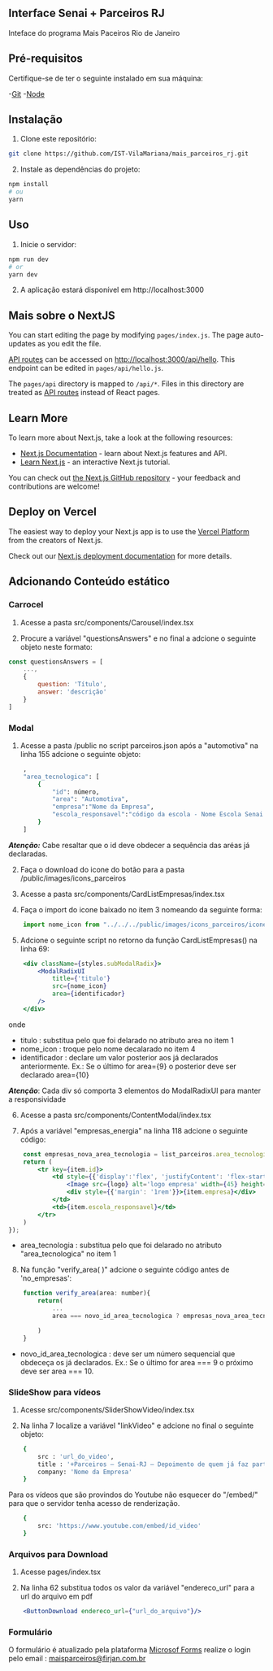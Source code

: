 ## Interface Senai + Parceiros RJ

Inteface do programa Mais Paceiros Rio de Janeiro

## Pré-requisitos

Certifique-se de ter o seguinte instalado em sua máquina:

-[Git](https://git-scm.com/)
-[Node](https://nodejs.org/en)


## Instalação

1. Clone este repositório:

```bash
git clone https://github.com/IST-VilaMariana/mais_parceiros_rj.git

```
2. Instale as dependências do projeto:

```bash
npm install
# ou
yarn
```
## Uso

1. Inicie o servidor: 

```bash
npm run dev
# or
yarn dev
```

2. A aplicação estará disponível em http://localhost:3000

## Mais sobre o NextJS

You can start editing the page by modifying `pages/index.js`. The page auto-updates as you edit the file.

[API routes](https://nextjs.org/docs/api-routes/introduction) can be accessed on [http://localhost:3000/api/hello](http://localhost:3000/api/hello). This endpoint can be edited in `pages/api/hello.js`.

The `pages/api` directory is mapped to `/api/*`. Files in this directory are treated as [API routes](https://nextjs.org/docs/api-routes/introduction) instead of React pages.

## Learn More

To learn more about Next.js, take a look at the following resources:

- [Next.js Documentation](https://nextjs.org/docs) - learn about Next.js features and API.
- [Learn Next.js](https://nextjs.org/learn) - an interactive Next.js tutorial.

You can check out [the Next.js GitHub repository](https://github.com/vercel/next.js/) - your feedback and contributions are welcome!

## Deploy on Vercel

The easiest way to deploy your Next.js app is to use the [Vercel Platform](https://vercel.com/new?utm_medium=default-template&filter=next.js&utm_source=create-next-app&utm_campaign=create-next-app-readme) from the creators of Next.js.

Check out our [Next.js deployment documentation](https://nextjs.org/docs/deployment) for more details.

## Adcionando Conteúdo estático

### Carrocel

1. Acesse a pasta src/components/Carousel/index.tsx

2. Procure a variável "questionsAnswers" e no final a adcione o seguinte objeto neste formato:
```js
const questionsAnswers = [
    ...,
    {
        question: 'Título',
        answer: 'descrição'
    }
]
```
### Modal

1. Acesse a pasta /public no script parceiros.json após a "automotiva" na linha 155 adcione o seguinte objeto:

```bash
    ,
    "area_tecnologica": [
        {
            "id": número,
            "area": "Automotiva",
            "empresa":"Nome da Empresa",
            "escola_responsavel":"código da escola - Nome Escola Senai - bairro "
        }
    ]
```
***Atenção:*** Cabe resaltar que o id deve obdecer a sequência das aréas já declaradas.

2. Faça o download do icone do botão para a pasta /public/images/icons_parceiros

3. Acesse a pasta src/components/CardListEmpresas/index.tsx

4. Faça o import do icone baixado no item 3 nomeando da seguinte forma:

```js
    import nome_icon from "../../../public/images/icons_parceiros/icone_baixado.svg";
```

5. Adcione o seguinte script no retorno da função CardListEmpresas() na linha 69:

```jsx
    <div className={styles.subModalRadix}>
        <ModalRadixUI
            title={'titulo'}
            src={nome_icon}
            area={identificador}
        />
    </div>
```
onde 
* titulo : substitua pelo que foi delarado no atributo area no item 1
* nome_icon : troque pelo nome decalarado no item 4
* identificador : declare um valor posterior aos já declarados anteriormente. Ex.: Se o último for area={9} o posterior deve ser declarado area={10} 

***Atenção***: Cada div só comporta 3 elementos do ModalRadixUI para manter a responsividade

6. Acesse a pasta src/components/ContentModal/index.tsx

7. Após a variável "empresas_energia" na linha 118 adcione o seguinte código: 
```jsx
    const empresas_nova_area_tecnologia = list_parceiros.area_tecnologica.map((item) => {
    return (
        <tr key={item.id}>
            <td style={{'display':'flex', 'justifyContent': 'flex-start'}}>
                <Image src={logo} alt='logo empresa' width={45} height={45}/>
                <div style={{'margin': '1rem'}}>{item.empresa}</div>
            </td>
            <td>{item.escola_responsavel}</td>
        </tr>
    )
});
```
* area_tecnologia : substitua pelo que foi delarado no atributo "area_tecnologica" no item 1

8. Na função "verify_area( )" adcione o seguinte código antes de 'no_empresas':

```jsx
    function verify_area(area: number){
        return(
            ...
            area === novo_id_area_tecnologica ? empresas_nova_area_tecnologica :

        )
    }
```
* novo_id_area_tecnologica : deve ser um número sequencial que obdeceça os já declarados. Ex.: Se o último for area === 9 o próximo deve ser area === 10.

### SlideShow para vídeos
1. Acesse src/components/SliderShowVideo/index.tsx

2. Na linha 7 localize a variável "linkVideo" e adcione no final o seguinte objeto:
```bash
    {
        src : 'url_do_video',
        title : '+Parceiros – Senai-RJ – Depoimento de quem já faz parte da nossa rede | Nome da Empresa',
        company: 'Nome da Empresa'
    }
```
Para os vídeos que são provindos do Youtube não esquecer do "/embed/" para que o servidor tenha acesso de renderização.
```bash
    {
        src: 'https://www.youtube.com/embed/id_video'
    }
```
### Arquivos para Download
1. Acesse pages/index.tsx

2. Na linha 62 substitua todos os valor da variável "endereco_url" para a url do arquivo em pdf

```jsx
    <ButtonDownload endereco_url={"url_do_arquivo"}/>
```
### Formulário

O formulário é atualizado pela plataforma [Microsof Forms](https://www.microsoft365.com/launch/forms?auth=2) realize o login pelo email : maisparceiros@firjan.com.br
